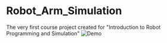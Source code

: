 # Robot_Arm_Simulation
The very first course project created for "Introduction to Robot Programming and Simulation"
![Demo](https://github.com/happyzhanls/Robot_Arm_Simulation/tree/master/media/demo.gif)